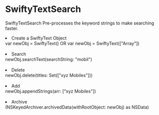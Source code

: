 # SwiftyTextSearch

SwiftyTextSearch Pre-processes the keyword strings to make searching faster.

<li> Create a SwiftyText Object <br>
var newObj = SwiftyText()
OR
var newObj = SwiftyText(["Array"]) <br>
 <br>
<li> Search <br>
newObj.searchText(searchString: "mobil") <br>
 <br>
<li> Delete <br>
newObj.delete(titles: Set(["xyz Mobiles"])) <br>
 <br>
<li> Add <br>
newObj.appendStrings(arr: ["xyz Mobiles"]) <br>
 <br>
<li> Archive <br>
(NSKeyedArchiver.archivedData(withRootObject: newObj) as NSData) <br>
 <br>
